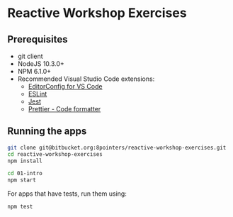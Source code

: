 # Reactive Workshop Exercises

## Prerequisites

* git client
* NodeJS 10.3.0+
* NPM 6.1.0+
* Recommended Visual Studio Code extensions:
  * [EditorConfig for VS Code](https://marketplace.visualstudio.com/items?itemName=EditorConfig.EditorConfig)
  * [ESLint](https://marketplace.visualstudio.com/items?itemName=dbaeumer.vscode-eslint)
  * [Jest](https://marketplace.visualstudio.com/items?itemName=Orta.vscode-jest)
  * [Prettier - Code formatter](https://marketplace.visualstudio.com/items?itemName=esbenp.prettier-vscode)

## Running the apps

````bash
git clone git@bitbucket.org:8pointers/reactive-workshop-exercises.git
cd reactive-workshop-exercises
npm install

cd 01-intro
npm start
````

For apps that have tests, run them using:

````bash
npm test
````
